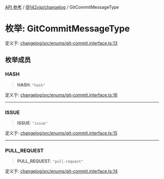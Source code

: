 [API 参考](../../../index.md) / [@142vip/changelog](../index.md) / GitCommitMessageType

# 枚举: GitCommitMessageType

定义于: [changelog/src/enums/git-commit.interface.ts:13](https://github.com/142vip/core-x/blob/58a4aca72f73ebc92491a458c9b83754486dc296/packages/changelog/src/enums/git-commit.interface.ts#L13)

## 枚举成员

### HASH

> **HASH**: `"hash"`

定义于: [changelog/src/enums/git-commit.interface.ts:16](https://github.com/142vip/core-x/blob/58a4aca72f73ebc92491a458c9b83754486dc296/packages/changelog/src/enums/git-commit.interface.ts#L16)

***

### ISSUE

> **ISSUE**: `"issue"`

定义于: [changelog/src/enums/git-commit.interface.ts:15](https://github.com/142vip/core-x/blob/58a4aca72f73ebc92491a458c9b83754486dc296/packages/changelog/src/enums/git-commit.interface.ts#L15)

***

### PULL\_REQUEST

> **PULL\_REQUEST**: `"pull-request"`

定义于: [changelog/src/enums/git-commit.interface.ts:14](https://github.com/142vip/core-x/blob/58a4aca72f73ebc92491a458c9b83754486dc296/packages/changelog/src/enums/git-commit.interface.ts#L14)
